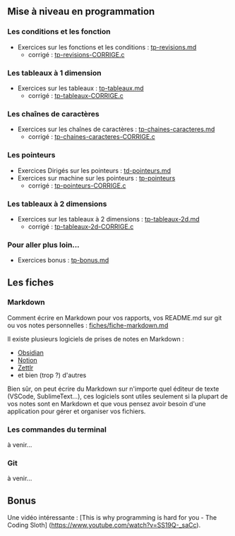 
## Mise à niveau en programmation
### Les conditions et les fonction

- Exercices sur les fonctions et les conditions : [tp-revisions.md](tp-revisions.md)
	- corrigé : [tp-revisions-CORRIGE.c](tp-revisions-CORRIGE.c)

### Les tableaux à 1 dimension
- Exercices sur les tableaux : [tp-tableaux.md](tp-tableaux.md)
	- corrigé : [tp-tableaux-CORRIGE.c](tp-tableaux-CORRIGE.c)

### Les chaînes de caractères
- Exercices sur les chaînes de caractères : [tp-chaines-caracteres.md](tp-chaines-caracteres.md)
	- corrigé : [tp-chaines-caracteres-CORRIGE.c](tp-chaines-caracteres-CORRIGE.c)

### Les pointeurs
- Exercices Dirigés sur les pointeurs : [td-pointeurs.md](td-pointeurs.md)
- Exercices sur machine sur les pointeurs : [tp-pointeurs](tp-pointeurs.md)
	- corrigé : [tp-pointeurs-CORRIGE.c](tp-pointeurs-CORRIGE.c)

### Les tableaux à 2 dimensions
- Exercices sur les tableaux à 2 dimensions : [tp-tableaux-2d.md](tp-tableaux-2d.md)
	- corrigé : [tp-tableaux-2d-CORRIGE.c](tp-tableaux-2d-CORRIGE.c)

### Pour aller plus loin...
- Exercices bonus : [tp-bonus.md](tp-bonus.md)

## Les fiches
### Markdown
Comment écrire en Markdown pour vos rapports, vos README.md sur git ou vos notes personnelles :
[fiches/fiche-markdown.md](fiches/fiche-markdown.md)

Il existe plusieurs logiciels de prises de notes en Markdown :
- [Obsidian](https://obsidian.md/)
- [Notion](https://www.notion.so/fr-fr)
- [Zettlr](https://www.zettlr.com/)
- et bien (trop ?) d'autres

Bien sûr, on peut écrire du Markdown sur n'importe quel éditeur de texte (VSCode, SublimeText...), ces logiciels sont utiles seulement si la plupart de vos notes sont en Markdown et que vous pensez avoir besoin d'une application pour gérer et organiser vos fichiers.

### Les commandes du terminal
à venir...

### Git
à venir...




## Bonus 

Une vidéo intéressante :
[This is why programming is hard for you - The Coding Sloth] (https://www.youtube.com/watch?v=SS19Q-_saCc).



